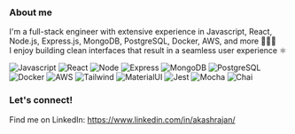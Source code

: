 ### About me

I'm a full-stack engineer with extensive experience in Javascript, React, Node.js, Express.js, MongoDB, PostgreSQL, Docker, AWS, and more 👨🏾‍💻  
I enjoy building clean interfaces that result in a seamless user experience ⚛️

![Javascript](https://img.shields.io/badge/JavaScript-323330?style=for-the-badge&logo=javascript&logoColor=F7DF1E) ![React](https://img.shields.io/badge/React-20232A?style=for-the-badge&logo=react&logoColor=61DAFB) ![Node](https://img.shields.io/badge/Node%20js-339933?style=for-the-badge&logo=nodedotjs&logoColor=white) ![Express](https://img.shields.io/badge/Express%20js-000000?style=for-the-badge&logo=express&logoColor=white) ![MongoDB](https://img.shields.io/badge/MongoDB-4EA94B?style=for-the-badge&logo=mongodb&logoColor=white) ![PostgreSQL](https://img.shields.io/badge/PostgreSQL-316192?style=for-the-badge&logo=postgresql&logoColor=white) ![Docker](https://img.shields.io/badge/Docker-2CA5E0?style=for-the-badge&logo=docker&logoColor=white) ![AWS](https://img.shields.io/badge/Amazon_AWS-FF9900?style=for-the-badge&logo=amazonaws&logoColor=white) ![Tailwind](https://img.shields.io/badge/Tailwind_CSS-38B2AC?style=for-the-badge&logo=tailwind-css&logoColor=white) ![MaterialUI](https://img.shields.io/badge/Material%20UI-007FFF?style=for-the-badge&logo=mui&logoColor=white) ![Jest](https://img.shields.io/badge/Jest-C21325?style=for-the-badge&logo=jest&logoColor=white) ![Mocha](https://img.shields.io/badge/Mocha-8D6748?style=for-the-badge&logo=Mocha&logoColor=white) ![Chai](https://img.shields.io/badge/chai-A30701?style=for-the-badge&logo=chai&logoColor=white)


### Let's connect!
Find me on LinkedIn: https://www.linkedin.com/in/akashrajan/

